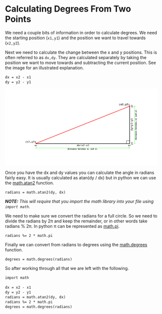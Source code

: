 # Calculating Degrees From Two Points

We need a couple bits of information in order to calculate degrees. We need the starting position (`x1,y1`) and the position we want to travel towards (`x2,y2`).

Next we need to calculate the change between the x and y positions. This is often referred to as `dx,dy`. They are calculated separately by taking the position we want to move towards and subtracting the current position. See the image for an illustrated explanation.

	dx = x2 - x1
	dy = y2 - y1

![Calculate dx and dy](../../assets/images/mouse_steering_1.png)

Once you have the dx and dy values you can calculate the angle in radians fairly easy. It is usually calculated as atan(dy / dx) but in python we can use the [math.atan2](https://docs.python.org/2/library/math.html#math.atan2) function.

	radians = math.atan2(dy, dx)

_**NOTE:** This will require that you import the math library into your file using `import math`._

We need to make sure we convert the radians for a full circle. So we need to divide the radians by 2&pi; and keep the remainder, or in other words take radians % 2&pi;. In python &pi; can be represented as [math.pi](https://docs.python.org/2/library/math.html#math.pi).

	radians %= 2 * math.pi

Finally we can convert from radians to degrees using the [math.degrees](https://docs.python.org/2/library/math.html#math.degrees) function.

	degrees = math.degrees(radians)

So after working through all that we are left with the following.

	import math

	dx = x2 - x1
	dy = y2 - y1
	radians = math.atan2(dy, dx)
	radians %= 2 * math.pi
	degrees = math.degrees(radians)